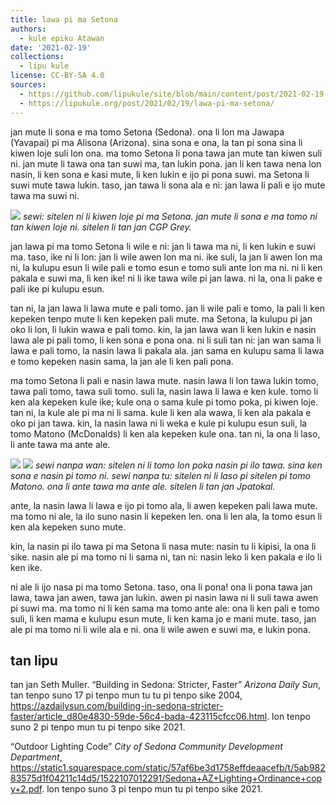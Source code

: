 ```yaml
---
title: lawa pi ma Setona
authors:
  - kule epiku Atawan
date: '2021-02-19'
collections:
  - lipu kule
license: CC-BY-SA 4.0
sources:
  - https://github.com/lipukule/site/blob/main/content/post/2021-02-19-lawapimasetona.md
  - https://lipukule.org/post/2021/02/19/lawa-pi-ma-setona/
---
```


jan mute li sona e ma tomo Setona (Sedona). ona li lon ma Jawapa (Yavapai) pi ma Alisona (Arizona). sina sona e ona, la tan pi sona sina li kiwen loje suli lon ona. ma tomo Setona li pona tawa jan mute tan kiwen suli ni. jan mute li tawa ona tan suwi ma, tan lukin pona. jan li ken tawa nena lon nasin, li ken sona e kasi mute, li ken lukin e ijo pi pona suwi. ma Setona li suwi mute tawa lukin. taso, jan tawa li sona ala e ni: jan lawa li pali e ijo mute tawa ma suwi ni.

![](/images/lawapimasetona/1.jpg)
*sewi: sitelen ni li kiwen loje pi ma Setona. jan mute li sona e ma tomo ni tan kiwen loje ni.*
*sitelen li tan jan CGP Grey.*

jan lawa pi ma tomo Setona li wile e ni: jan li tawa ma ni, li ken lukin e suwi ma. taso, ike ni li lon: jan li wile awen lon ma ni. ike suli, la jan li awen lon ma ni, la kulupu esun li wile pali e tomo esun e tomo suli ante lon ma ni. ni li ken pakala e suwi ma, li ken ike! ni li ike tawa wile pi jan lawa. ni la, ona li pake e pali ike pi kulupu esun.

tan ni, la jan lawa li lawa mute e pali tomo. jan li wile pali e tomo, la pali li ken kepeken tenpo mute li ken kepeken pali mute. ma Setona, la kulupu pi jan oko li lon, li lukin wawa e pali tomo. kin, la jan lawa wan li ken lukin e nasin lawa ale pi pali tomo, li ken sona e pona ona. ni li suli tan ni: jan wan sama li lawa e pali tomo, la nasin lawa li pakala ala. jan sama en kulupu sama li lawa e tomo kepeken nasin sama, la jan ale li ken pali pona.

ma tomo Setona li pali e nasin lawa mute. nasin lawa li lon tawa lukin tomo, tawa pali tomo, tawa suli tomo. suli la, nasin lawa li lawa e ken kule. tomo li ken ala kepeken kule ike; kule ona o sama kule pi tomo poka, pi kiwen loje. tan ni, la kule ale pi ma ni li sama. kule li ken ala wawa, li ken ala pakala e oko pi jan tawa. kin, la nasin lawa ni li weka e kule pi kulupu esun suli, la tomo Matono (McDonalds) li ken ala kepeken kule ona. tan ni, la ona li laso, li ante tawa ma ante ale.

![](/images/lawapimasetona/2.jpg) ![](/images/lawapimasetona/3.jpg)
*sewi nanpa wan: sitelen ni li tomo lon poka nasin pi ilo tawa. sina ken sona e nasin pi tomo ni.*
*sewi nanpa tu: sitelen ni li laso pi sitelen pi tomo Matono. ona li ante tawa ma ante ale.*
*sitelen li tan jan Jpatokal.*

ante, la nasin lawa li lawa e ijo pi tomo ala, li awen kepeken pali lawa mute. ma tomo ni ale, la ilo suno nasin li kepeken len. ona li len ala, la tomo esun li ken ala kepeken suno mute.

kin, la nasin pi ilo tawa pi ma Setona li nasa mute: nasin tu li kipisi, la ona li sike. nasin ale pi ma tomo ni li sama ni, tan ni: nasin leko li ken pakala e ilo li ken ike.

ni ale li ijo nasa pi ma tomo Setona. taso, ona li pona! ona li pona tawa jan lawa, tawa jan awen, tawa jan lukin. awen pi nasin lawa ni li suli tawa awen pi suwi ma. ma tomo ni li ken sama ma tomo ante ale: ona li ken pali e tomo suli, li ken mama e kulupu esun mute, li ken kama jo e mani mute. taso, jan ale pi ma tomo ni li wile ala e ni. ona li wile awen e suwi ma, e lukin pona.

## tan lipu
tan jan Seth Muller. “Building in Sedona: Stricter, Faster” *Arizona Daily Sun*, tan tenpo suno 17 pi tenpo mun tu tu pi tenpo sike 2004, https://azdailysun.com/building-in-sedona-stricter-faster/article_d80e4830-59de-56c4-bada-423115cfcc06.html. lon tenpo suno 2 pi tenpo mun tu pi tenpo sike 2021.

“Outdoor Lighting Code” *City of Sedona Community Development Department*, https://static1.squarespace.com/static/57af6be3d1758effdeaacefb/t/5ab98283575d1f04211c14d5/1522107012291/Sedona+AZ+Lighting+Ordinance+copy+2.pdf. lon tenpo suno 3 pi tenpo mun tu pi tenpo sike 2021.
